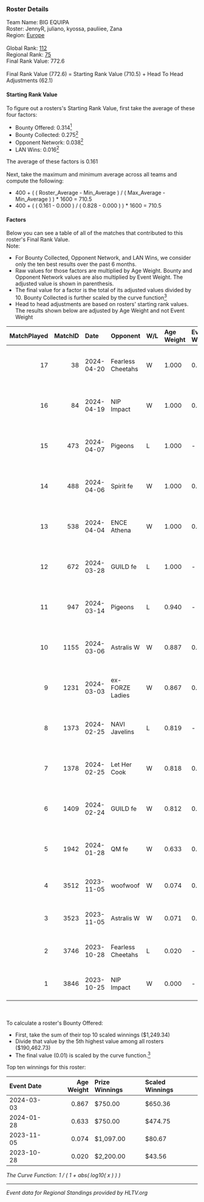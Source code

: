 ### Roster Details<br />
Team Name: BIG EQUIPA<br />
Roster: JennyR, juliano, kyossa, pauliiee, Zana<br />
Region: [Europe]( ../standings_europe.md)<br />
<br />
Global Rank: [112](../standings_global.md)<br />
Regional Rank: [75]( ../standings_europe.md)<br />
Final Rank Value:  772.6<br />
<br />
Final Rank Value (772.6) = Starting Rank Value (710.5) + Head To Head Adjustments (62.1)<br />

#### Starting Rank Value<br />
To figure out a rosters's Starting Rank Value, first take the average of these four factors:<br />
- Bounty Offered: 0.314[<sup>1</sup>](#table2)
- Bounty Collected: 0.275[<sup>2</sup>](#table1)
- Opponent Network: 0.038[<sup>2</sup>](#table1)
- LAN Wins: 0.016[<sup>2</sup>](#table1)

The average of these factors is 0.161<br />
<br />
Next, take the maximum and minimum average across all teams and compute the following:<br />
- 400 + ( ( Roster_Average - Min_Average ) / ( Max_Average - Min_Average ) ) * 1600 = 710.5
- 400 + ( ( 0.161 - 0.000 ) / ( 0.828 - 0.000 ) ) * 1600 = 710.5


#### Factors<br />
Below you can see a table of all of the matches that contributed to this roster's Final Rank Value.<br />
Note:<br />

- For Bounty Collected, Opponent Network, and LAN Wins, we consider only the ten best results over the past 6 months.
- Raw values for those factors are multiplied by Age Weight. Bounty and Opponent Network values are also multiplied by Event Weight. The adjusted value is shown in parenthesis.
- The final value for a factor is the total of its adjusted values divided by 10. Bounty Collected is further scaled by the curve function[<sup>3</sup>](#curveFunction)
- Head to head adjustments are based on rosters' starting rank values. The results shown below are adjusted by Age Weight and not Event Weight
<span id="table1"></span><br />


| MatchPlayed | MatchID | Date       | Opponent          | W/L | Age Weight | Event Weight | Bounty Collected | Opponent Network | LAN Wins  | H2H Adjustment | Participating Roster                    |
| -: | -: | :- | :- | :- | :- | :- | :- | :- | :- | -: | :- |
|          17 |      38 | 2024-04-20 | Fearless Cheetahs | W   | 1.000      | 0.331        | 0.033 (0.011)    | 0.214 (0.071)    | 0 (0.000) |          17.26 | JennyR, juliano, kyossa, pauliiee, Zana |
|          16 |      84 | 2024-04-19 | NIP Impact        | W   | 1.000      | 0.331        | 0.008 (0.003)    | 0.278 (0.092)    | 0 (0.000) |          15.83 | JennyR, juliano, kyossa, pauliiee, Zana |
|          15 |     473 | 2024-04-07 | Pigeons           | L   | 1.000      | -            | -                | -                | -         |          -9.69 | JennyR, juliano, kyossa, pauliiee, Zana |
|          14 |     488 | 2024-04-06 | Spirit fe         | W   | 1.000      | 0.262        | 0.008 (0.002)    | 0.123 (0.032)    | 0 (0.000) |          12.06 | JennyR, juliano, kyossa, pauliiee, Zana |
|          13 |     538 | 2024-04-04 | ENCE Athena       | W   | 1.000      | 0.331        | 0.007 (0.002)    | 0.162 (0.054)    | 0 (0.000) |          13.00 | JennyR, juliano, kyossa, pauliiee, Zana |
|          12 |     672 | 2024-03-28 | GUILD fe          | L   | 1.000      | -            | -                | -                | -         |         -17.24 | JennyR, juliano, kyossa, pauliiee, Zana |
|          11 |     947 | 2024-03-14 | Pigeons           | L   | 0.940      | -            | -                | -                | -         |         -10.12 | JennyR, juliano, kyossa, pauliiee, Zana |
|          10 |    1155 | 2024-03-06 | Astralis W        | W   | 0.887      | 0.331        | 0.005 (0.001)    | 0.082 (0.024)    | 0 (0.000) |           9.90 | JennyR, juliano, kyossa, pauliiee, Zana |
|           9 |    1231 | 2024-03-03 | ex-FORZE Ladies   | W   | 0.867      | 0.250        | 0.009 (0.002)    | 0.093 (0.020)    | 0 (0.000) |          10.13 | JennyR, juliano, kyossa, pauliiee, Zana |
|           8 |    1373 | 2024-02-25 | NAVI Javelins     | L   | 0.819      | -            | -                | -                | -         |          -8.41 | JennyR, juliano, kyossa, pauliiee, Zana |
|           7 |    1378 | 2024-02-25 | Let Her Cook      | W   | 0.818      | 0.238        | 0.001 (0.000)    | 0.228 (0.044)    | 0 (0.000) |          11.00 | JennyR, juliano, kyossa, pauliiee, Zana |
|           6 |    1409 | 2024-02-24 | GUILD fe          | W   | 0.812      | 0.238        | 0.009 (0.002)    | 0.220 (0.043)    | 0 (0.000) |          11.97 | JennyR, juliano, kyossa, pauliiee, Zana |
|           5 |    1942 | 2024-01-28 | QM fe             | W   | 0.633      | 0.250        | 0.001 (0.000)    | -                | -         |           4.97 | JennyR, juliano, kyossa, pauliiee, Zana |
|           4 |    3512 | 2023-11-05 | woofwoof          | W   | 0.074      | 0.273        | -                | 0.003 (0.000)    | 1 (0.074) |           0.72 | Aida, D7, JennyR, pauliiee, Zana        |
|           3 |    3523 | 2023-11-05 | Astralis W        | W   | 0.071      | 0.273        | 0.005 (0.000)    | 0.082 (0.002)    | 1 (0.071) |           0.91 | Aida, D7, JennyR, pauliiee, Zana        |
|           2 |    3746 | 2023-10-28 | Fearless Cheetahs | L   | 0.020      | -            | -                | -                | -         |          -0.26 | Aida, D7, JennyR, pauliiee, Zana        |
|           1 |    3846 | 2023-10-25 | NIP Impact        | W   | 0.000      | -            | -                | -                | -         |           0.00 | Aida, D7, JennyR, pauliiee, Zana        |

<br />
<span id="table2"></span><br />
To calculate a roster's Bounty Offered:<br />

- First, take the sum of their top 10 scaled winnings ($1,249.34)
- Divide that value by the 5th highest value among all rosters ($190,462.73)
- The final value (0.01) is scaled by the curve function.[<sup>3</sup>](#curveFunction)

Top ten winnings for this roster:<br />

| Event Date | Age Weight | Prize Winnings | Scaled Winnings |
| :- | -: | :- | :- |
| 2024-03-03 |      0.867 | $750.00        | $650.36         |
| 2024-01-28 |      0.633 | $750.00        | $474.75         |
| 2023-11-05 |      0.074 | $1,097.00      | $80.67          |
| 2023-10-28 |      0.020 | $2,200.00      | $43.56          |


<span id="curveFunction"></span>_The Curve Function: 1 / ( 1 + abs( log10( x ) ) )_<br />

---
_Event data for Regional Standings provided by HLTV.org_<br />
